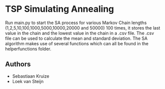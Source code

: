 # TSP Simulating Annealing
Run main.py to start the SA process for various Markov Chain lengths (1,2,5,10,100,1000,5000,10000,20000 and 50000) 100 times, it stores the last value in the chain and the lowest value in the chain in a .csv file. The .csv file can be used to calculate the mean and standard deviation.
The SA algorithm makes use of several functions which can all be found in the helperfunctions folder.
## Authors
- Sebastiaan Kruize
- Loek van Steijn

